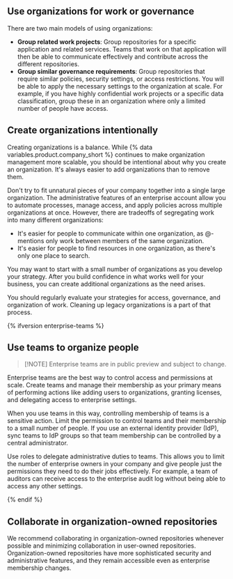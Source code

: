 ## Use organizations for work or governance

There are two main models of using organizations:

* **Group related work projects**: Group repositories for a specific application and related services. Teams that work on that application will then be able to communicate effectively and contribute across the different repositories.
* **Group similar governance requirements**: Group repositories that require similar policies, security settings, or access restrictions. You will be able to apply the necessary settings to the organization at scale. For example, if you have highly confidential work projects or a specific data classification, group these in an organization where only a limited number of people have access.

## Create organizations intentionally

Creating organizations is a balance. While {% data variables.product.company_short %} continues to make organization management more scalable, you should be intentional about why you create an organization. It's always easier to add organizations than to remove them.

Don't try to fit unnatural pieces of your company together into a single large organization. The administrative features of an enterprise account allow you to automate processes, manage access, and apply policies across multiple organizations at once. However, there are tradeoffs of segregating work into many different organizations:

* It's easier for people to communicate within one organization, as @-mentions only work between members of the same organization.
* It's easier for people to find resources in one organization, as there's only one place to search.

You may want to start with a small number of organizations as you develop your strategy. After you build confidence in what works well for your business, you can create additional organizations as the need arises.

You should regularly evaluate your strategies for access, governance, and organization of work. Cleaning up legacy organizations is a part of that process.

{% ifversion enterprise-teams %}

## Use teams to organize people

>[!NOTE] Enterprise teams are in public preview and subject to change.

Enterprise teams are the best way to control access and permissions at scale. Create teams and manage their membership as your primary means of performing actions like adding users to organizations, granting licenses, and delegating access to enterprise settings.

When you use teams in this way, controlling membership of teams is a sensitive action. Limit the permission to control teams and their membership to a small number of people. If you use an external identity provider (IdP), sync teams to IdP groups so that team membership can be controlled by a central administrator.

Use roles to delegate administrative duties to teams. This allows you to limit the number of enterprise owners in your company and give people just the permissions they need to do their jobs effectively. For example, a team of auditors can receive access to the enterprise audit log without being able to access any other settings.

{% endif %}

## Collaborate in organization-owned repositories

We recommend collaborating in organization-owned repositories whenever possible and minimizing collaboration in user-owned repositories. Organization-owned repositories have more sophisticated security and administrative features, and they remain accessible even as enterprise membership changes.
